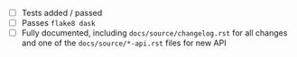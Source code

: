 - [ ] Tests added / passed
- [ ] Passes `flake8 dask`
- [ ] Fully documented, including `docs/source/changelog.rst` for all changes
      and one of the `docs/source/*-api.rst` files for new API
